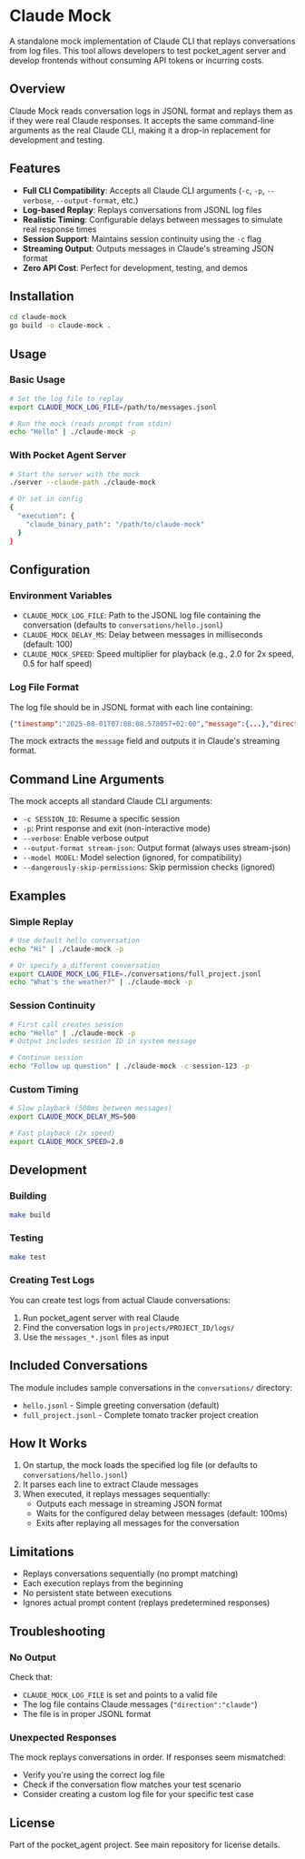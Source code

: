 # Claude Mock

A standalone mock implementation of Claude CLI that replays conversations from log files. This tool allows developers to test pocket_agent server and develop frontends without consuming API tokens or incurring costs.

## Overview

Claude Mock reads conversation logs in JSONL format and replays them as if they were real Claude responses. It accepts the same command-line arguments as the real Claude CLI, making it a drop-in replacement for development and testing.

## Features

- **Full CLI Compatibility**: Accepts all Claude CLI arguments (`-c`, `-p`, `--verbose`, `--output-format`, etc.)
- **Log-based Replay**: Replays conversations from JSONL log files
- **Realistic Timing**: Configurable delays between messages to simulate real response times
- **Session Support**: Maintains session continuity using the `-c` flag
- **Streaming Output**: Outputs messages in Claude's streaming JSON format
- **Zero API Cost**: Perfect for development, testing, and demos

## Installation

```bash
cd claude-mock
go build -o claude-mock .
```

## Usage

### Basic Usage

```bash
# Set the log file to replay
export CLAUDE_MOCK_LOG_FILE=/path/to/messages.jsonl

# Run the mock (reads prompt from stdin)
echo "Hello" | ./claude-mock -p
```

### With Pocket Agent Server

```bash
# Start the server with the mock
./server --claude-path ./claude-mock

# Or set in config
{
  "execution": {
    "claude_binary_path": "/path/to/claude-mock"
  }
}
```

## Configuration

### Environment Variables

- `CLAUDE_MOCK_LOG_FILE`: Path to the JSONL log file containing the conversation (defaults to `conversations/hello.jsonl`)
- `CLAUDE_MOCK_DELAY_MS`: Delay between messages in milliseconds (default: 100)
- `CLAUDE_MOCK_SPEED`: Speed multiplier for playback (e.g., 2.0 for 2x speed, 0.5 for half speed)

### Log File Format

The log file should be in JSONL format with each line containing:

```json
{"timestamp":"2025-08-01T07:08:08.578057+02:00","message":{...},"direction":"claude"}
```

The mock extracts the `message` field and outputs it in Claude's streaming format.

## Command Line Arguments

The mock accepts all standard Claude CLI arguments:

- `-c SESSION_ID`: Resume a specific session
- `-p`: Print response and exit (non-interactive mode)
- `--verbose`: Enable verbose output
- `--output-format stream-json`: Output format (always uses stream-json)
- `--model MODEL`: Model selection (ignored, for compatibility)
- `--dangerously-skip-permissions`: Skip permission checks (ignored)

## Examples

### Simple Replay

```bash
# Use default hello conversation
echo "Hi" | ./claude-mock -p

# Or specify a different conversation
export CLAUDE_MOCK_LOG_FILE=./conversations/full_project.jsonl
echo "What's the weather?" | ./claude-mock -p
```

### Session Continuity

```bash
# First call creates session
echo "Hello" | ./claude-mock -p
# Output includes session ID in system message

# Continue session
echo "Follow up question" | ./claude-mock -c session-123 -p
```

### Custom Timing

```bash
# Slow playback (500ms between messages)
export CLAUDE_MOCK_DELAY_MS=500

# Fast playback (2x speed)
export CLAUDE_MOCK_SPEED=2.0
```

## Development

### Building

```bash
make build
```

### Testing

```bash
make test
```

### Creating Test Logs

You can create test logs from actual Claude conversations:

1. Run pocket_agent server with real Claude
2. Find the conversation logs in `projects/PROJECT_ID/logs/`
3. Use the `messages_*.jsonl` files as input

## Included Conversations

The module includes sample conversations in the `conversations/` directory:

- `hello.jsonl` - Simple greeting conversation (default)
- `full_project.jsonl` - Complete tomato tracker project creation

## How It Works

1. On startup, the mock loads the specified log file (or defaults to `conversations/hello.jsonl`)
2. It parses each line to extract Claude messages
3. When executed, it replays messages sequentially:
   - Outputs each message in streaming JSON format
   - Waits for the configured delay between messages (default: 100ms)
   - Exits after replaying all messages for the conversation

## Limitations

- Replays conversations sequentially (no prompt matching)
- Each execution replays from the beginning
- No persistent state between executions
- Ignores actual prompt content (replays predetermined responses)

## Troubleshooting

### No Output

Check that:
- `CLAUDE_MOCK_LOG_FILE` is set and points to a valid file
- The log file contains Claude messages (`"direction":"claude"`)
- The file is in proper JSONL format

### Unexpected Responses

The mock replays conversations in order. If responses seem mismatched:
- Verify you're using the correct log file
- Check if the conversation flow matches your test scenario
- Consider creating a custom log file for your specific test case

## License

Part of the pocket_agent project. See main repository for license details.